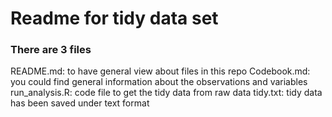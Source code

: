 # Readme for tidy data set

### There are 3 files

README.md: to have general view about files in this repo
Codebook.md: you could find general information about the observations and variables
run_analysis.R: code file to get the tidy data from raw data
tidy.txt: tidy data has been saved under text format
